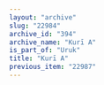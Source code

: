 ```yaml
---
layout: "archive"
slug: "22984"
archive_id: "394"
archive_name: "Kurī A"
is_part_of: "Uruk"
title: "Kurī A"
previous_item: "22987"
---
```

